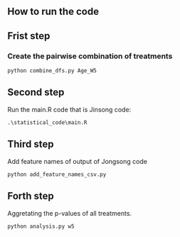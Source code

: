 ## How to run the code 

## Frist step 

### Create the pairwise combination of treatments 

`python combine_dfs.py Age_W5`

## Second step

Run the main.R code that is Jinsong code:

`.\statistical_code\main.R`

## Third step

Add feature names of output of Jongsong code

`python add_feature_names_csv.py`


## Forth step

Aggretating the p-values of all treatments. 

`python analysis.py w5`